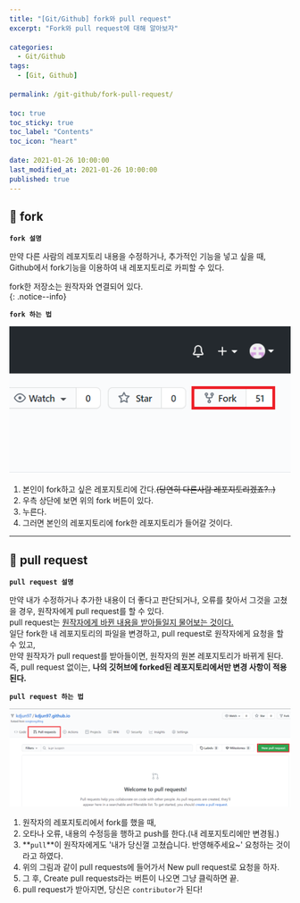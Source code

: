 ```yaml
---
title: "[Git/Github] fork와 pull request"
excerpt: "Fork와 pull request에 대해 알아보자"

categories:
  - Git/Github
tags:
  - [Git, Github]

permalink: /git-github/fork-pull-request/

toc: true
toc_sticky: true
toc_label: "Contents"
toc_icon: "heart"
 
date: 2021-01-26 10:00:00
last_modified_at: 2021-01-26 10:00:00
published: true
---
```


## 🍴 fork

**`fork 설명`**  

만약 다른 사람의 레포지토리 내용을 수정하거나, 추가적인 기능을 넣고 싶을 때, Github에서 fork기능을 이용하여 내 레포지토리로 카피할 수 있다.  

fork한 저장소는 원작자와 연결되어 있다.  
{: .notice--info}  

**`fork 하는 법`**  

![fork_img](/assets/images/post_img/git-github/fork-pull-request/fork.PNG)  

1. 본인이 fork하고 싶은 레포지토리에 간다.~~(당연히 다른사람 레포지토리겠죠?..)~~  
2. 우측 상단에 보면 위의 fork 버튼이 있다.  
3. 누른다.  
4. 그러면 본인의 레포지토리에 fork한 레포지토리가 들어갈 것이다.  

---  

## 🌿 pull request

**`pull request 설명`**  

만약 내가 수정하거나 추가한 내용이 더 좋다고 판단되거나, 오류를 찾아서 그것을 고쳤을 경우, 원작자에게 pull request를 할 수 있다.  
pull request는 <u>원작자에게 바뀐 내용을 받아들일지 물어보는 것이다.</u>  
일단 fork한 내 레포지토리의 파일을 변경하고, pull request로 원작자에게 요청을 할 수 있고,  
만약 원작자가 pull request를 받아들이면, 원작자의 원본 레포지토리가 바뀌게 된다.  
즉, pull request 없이는, **나의 깃허브에 forked된 레포지토리에서만 변경 사항이 적용된다.**  

**`pull request 하는 법`**  

![pull](/assets/images/post_img/git-github/fork-pull-request/pull.png)  

1. 원작자의 레포지토리에서 fork를 했을 때,  
2. 오타나 오류, 내용의 수정등을 행하고 push를 한다.(내 레포지토리에만 변경됨.)  
3. **`pull`**이 원작자에게도 '내가 당신껄 고쳤습니다. 반영해주세요~' 요청하는 것이라고 하였다.  
4. 위의 그림과 같이 pull requests에 들어가서 New pull request로 요청을 하자.  
5. 그 후, Create pull requests라는 버튼이 나오면 그냥 클릭하면 끝.  
6. pull request가 받아지면, 당신은 `contributor`가 된다!  